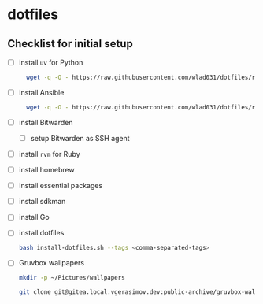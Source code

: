 # dotfiles

## Checklist for initial setup
- [ ] install `uv` for Python
  ```bash
    wget -q -O - https://raw.githubusercontent.com/wlad031/dotfiles/refs/heads/master/install-uv.sh | bash
  ```
- [ ] install Ansible
  ```bash
    wget -q -O - https://raw.githubusercontent.com/wlad031/dotfiles/refs/heads/master/install-ansible.sh | bash
  ```
- [ ] install Bitwarden
  - [ ] setup Bitwarden as SSH agent
- [ ] install `rvm` for Ruby
- [ ] install homebrew
- [ ] install essential packages
- [ ] install sdkman
- [ ] install Go
- [ ] install dotfiles
  ```bash
  bash install-dotfiles.sh --tags <comma-separated-tags>
  ```
- [ ] Gruvbox wallpapers
  ```bash
  mkdir -p ~/Pictures/wallpapers
  ```
  ```bash
  git clone git@gitea.local.vgerasimov.dev:public-archive/gruvbox-wallpapers.git ~/Pictures/wallpapers/gruvbox-wallpapers
  ```

